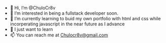 - 👋 Hi, I’m @ChuloCr8v
- 👀 I’m interested in being a fullstack developer soon.
- 🌱 I’m currently learning to buid my own portfolio with html and css while incorperating javascript in the near future as I advance
- 💞️ I just want to learn 
- 📫 You can reach me at Chulocr8v@gmail.com
<!---
ChuloCr8v/ChuloCr8v is a ✨ special ✨ repository because its `README.md` (this file) appears on your GitHub profile.
You can click the Preview link to take a look at your changes.
--->
